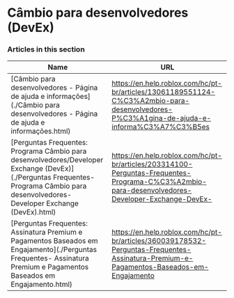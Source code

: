 # Câmbio para desenvolvedores (DevEx)  
### Articles in this section
Name|URL
-|-
[Câmbio para desenvolvedores - Página de ajuda e informações](./Câmbio para desenvolvedores - Página de ajuda e informações.html) |https://en.help.roblox.com/hc/pt-br/articles/13061189551124-C%C3%A2mbio-para-desenvolvedores-P%C3%A1gina-de-ajuda-e-informa%C3%A7%C3%B5es
[Perguntas Frequentes: Programa Câmbio para desenvolvedores/Developer Exchange (DevEx)](./Perguntas Frequentes- Programa Câmbio para desenvolvedores-Developer Exchange (DevEx).html) |https://en.help.roblox.com/hc/pt-br/articles/203314100-Perguntas-Frequentes-Programa-C%C3%A2mbio-para-desenvolvedores-Developer-Exchange-DevEx-
[Perguntas Frequentes: Assinatura Premium e Pagamentos Baseados em Engajamento](./Perguntas Frequentes- Assinatura Premium e Pagamentos Baseados em Engajamento.html) |https://en.help.roblox.com/hc/pt-br/articles/360039178532-Perguntas-Frequentes-Assinatura-Premium-e-Pagamentos-Baseados-em-Engajamento